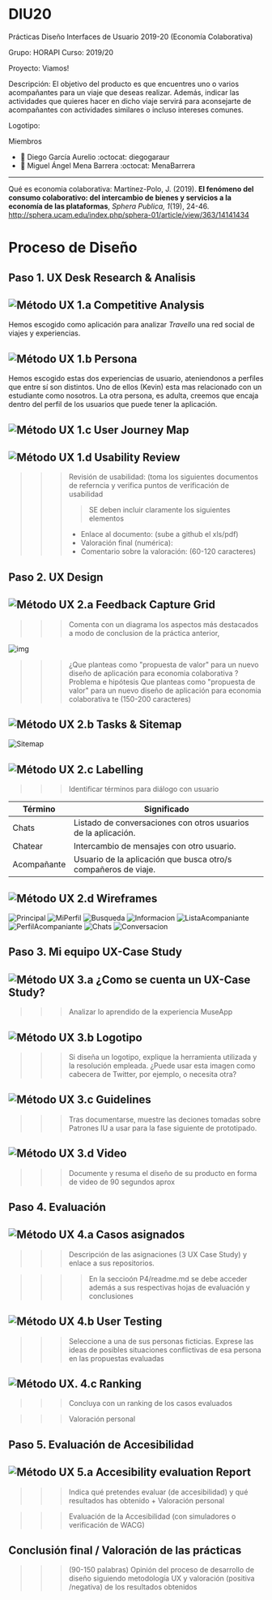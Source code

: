 # DIU20
Prácticas Diseño Interfaces de Usuario 2019-20 (Economía Colaborativa) 

Grupo: HORAPI  Curso: 2019/20 

Proyecto: Viamos!

Descripción: El objetivo del producto es que encuentres uno o varios acompañantes para un viaje que deseas realizar. Además, indicar las actividades que quieres hacer en dicho viaje servirá para aconsejarte de acompañantes con actividades similares o incluso intereses comunes.

Logotipo: 

Miembros
 * :bust_in_silhouette:  Diego García Aurelio          :octocat: diegogaraur  
 * :bust_in_silhouette:  Miguel Ángel Mena Barrera     :octocat: MenaBarrera

----- 

Qué es economia colaborativa: Martínez-Polo, J. (2019). **El fenómeno del consumo colaborativo: del intercambio de bienes y servicios a la economía de las plataformas**, *Sphera Publica, 1*(19), 24-46. http://sphera.ucam.edu/index.php/sphera-01/article/view/363/14141434


# Proceso de Diseño 

## Paso 1. UX Desk Research & Analisis 

![Método UX](img/Competitive.png) 1.a Competitive Analysis
-----

Hemos escogido como aplicación para analizar *Travello* una red social de viajes y experiencias.

![Método UX](img/Persona.png) 1.b Persona
-----
Hemos escogido estas dos experiencias de usuario, ateniendonos a perfiles que entre sí son distintos. Uno de ellos (Kevin) esta mas relacionado con un estudiante como nosotros. La otra persona, es adulta, creemos que encaja dentro del perfil de los usuarios que puede tener la aplicación.

![Método UX](img/JourneyMap.png) 1.c User Journey Map
----


![Método UX](img/usabilityReview.png) 1.d Usability Review
----
>>>  Revisión de usabilidad: (toma los siguientes documentos de referncia y verifica puntos de verificación de  usabilidad
>>>> SE deben incluir claramente los siguientes elementos
>>> - Enlace al documento:  (sube a github el xls/pdf) 
>>> - Valoración final (numérica): 
>>> - Comentario sobre la valoración:  (60-120 caracteres)


## Paso 2. UX Design  


![Método UX](img/feedback-capture-grid.png) 2.a Feedback Capture Grid
----


>>> Comenta con un diagrama los aspectos más destacados a modo de conclusion de la práctica anterior,


![img](img/malla_receptora.png)
  
>>> ¿Que planteas como "propuesta de valor" para un nuevo diseño de aplicación para economia colaborativa ?
>>> Problema e hipótesis
>>>  Que planteas como "propuesta de valor" para un nuevo diseño de aplicación para economia colaborativa te
>>> (150-200 caracteres)

![Método UX](img/Sitemap.png) 2.b Tasks & Sitemap 
-----

![Sitemap](P2/MapaDeSitios.png)


![Método UX](img/labelling.png) 2.c Labelling 
----


>>> Identificar términos para diálogo con usuario  

Término | Significado     
| ------------- | -------
  Chats  | Listado de conversaciones con otros usuarios de la aplicación.
  Chatear  | Intercambio de mensajes con otro usuario.
  Acompañante  | Usuario de la aplicación que busca otro/s compañeros de viaje.


![Método UX](img/Wireframes.png) 2.d Wireframes
-----

![Principal](P2/Bocetos/Principal.png) ![MiPerfil](P2/Bocetos/MiPerfil.png)
![Busqueda](P2/Bocetos/Busqueda.png) ![Informacion](P2/Bocetos/Informacion.png)
![ListaAcompaniante](P2/Bocetos/ListaAcompañante.png) ![PerfilAcompaniante](P2/Bocetos/PerfilAcompañante.png)
![Chats](P2/Bocetos/Chats.png) ![Conversacion](P2/Bocetos/Conversacion.png)


## Paso 3. Mi equipo UX-Case Study 


![Método UX](img/moodboard.png) 3.a ¿Como se cuenta un UX-Case Study?
-----


>>> Analizar lo aprendido de la experiencia MuseApp 

![Método UX](img/landing-page.png)  3.b Logotipo
----


>>> Si diseña un logotipo, explique la herramienta utilizada y la resolución empleada. ¿Puede usar esta imagen como cabecera de Twitter, por ejemplo, o necesita otra?

![Método UX](img/guidelines.png) 3.c Guidelines
----

>>> Tras documentarse, muestre las deciones tomadas sobre Patrones IU a usar para la fase siguiente de prototipado. 

![Método UX](img/mockup.png)  3.d Video
----

>>> Documente y resuma el diseño de su producto en forma de video de 90 segundos aprox


## Paso 4. Evaluación 


![Método UX](img/ABtesting.png) 4.a Casos asignados
----


>>> Descripción de las asignaciones (3 UX Case Study) y enlace a  sus repositorios.

>>>> En la seccioón P4/readme.md se debe acceder además a sus respectivas hojas de evaluación y conclusiones 


![Método UX](img/usability-testing.png) 4.b User Testing
----

>>> Seleccione a una de sus personas ficticias. Exprese las ideas de posibles situaciones conflictivas de esa persona en las propuestas evaluadas


![Método UX](img/Survey.png). 4.c Ranking 
----

>>> Concluya con un ranking de los casos evaluados 

>>> Valoración personal 


## Paso 5. Evaluación de Accesibilidad  


![Método UX](img/Accesibility.png)  5.a Accesibility evaluation Report
----

>>> Indica qué pretendes evaluar (de accesibilidad) y qué resultados has obtenido + Valoración personal

>>> Evaluación de la Accesibilidad (con simuladores o verificación de WACG) 



## Conclusión final / Valoración de las prácticas


>>> (90-150 palabras) Opinión del proceso de desarrollo de diseño siguiendo metodología UX y valoración (positiva /negativa) de los resultados obtenidos  
